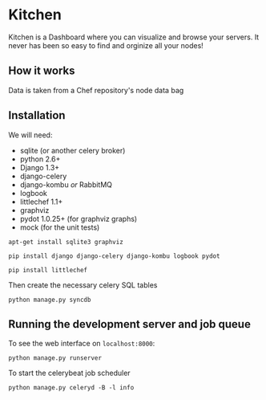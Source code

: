 # Kitchen

Kitchen is a Dashboard where you can visualize and browse your servers.
It never has been so easy to find and orginize all your nodes!

## How it works

Data is taken from a Chef repository's node data bag

## Installation

We will need:

* sqlite (or another celery broker)
* python 2.6+
* Django 1.3+
* django-celery
* django-kombu *or* RabbitMQ
* logbook
* littlechef 1.1+
* graphviz
* pydot 1.0.25+ (for graphviz graphs)
* mock (for the unit tests)

`apt-get install sqlite3 graphviz`

`pip install django django-celery django-kombu logbook pydot`

`pip install littlechef`

Then create the necessary celery SQL tables

`python manage.py syncdb`

## Running the development server and job queue

To see the web interface on `localhost:8000`:

`python manage.py runserver`

To start the celerybeat job scheduler

`python manage.py celeryd -B -l info`
